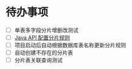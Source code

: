 # 待办事项

- [ ] 单表多字段分片增删改测试
- [ ] [Java API 配置分片规则](https://shardingsphere.apache.org/document/5.5.0/cn/user-manual/shardingsphere-jdbc/java-api/)
- [ ] 项目启动后自动根据数据库表名称更新分片规则
- [ ] 自动创建不存在的分片表
- [ ] 分片表关联查询测试